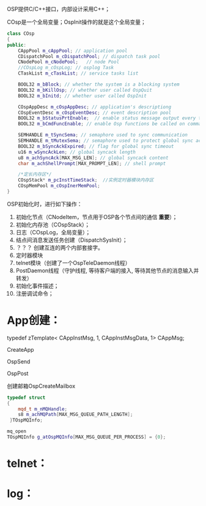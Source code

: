 OSP提供C/C++接口，内部设计采用C++；

COsp是一个全局变量；OspInit操作的就是这个全局变量；



```cpp
class COsp
{
public:
    CAppPool m_cAppPool; // application pool
    CDispatchPool m_cDispatchPool; // dispatch task pool
	CNodePool m_cNodePool;   // node Pool
	//COspLog m_cOspLog; // osplog Task
	CTaskList m_cTaskList; // service tasks list

    BOOL32 m_bBlock; // whether the system is a blocking system
	BOOL32 m_bKillOsp; // whether user called OspQuit
	BOOL32 m_bInitd; // whether user called OspInit

    COspAppDesc m_cOspAppDesc; // application's descriptiong
    COspEventDesc m_cOspEventDesc; // event description pool
	BOOL32 m_bStatusPrtEnable;  // enable status message output every times
	BOOL32 m_bCmdFuncEnable; // enable Osp functions be called on command line

	SEMHANDLE m_tSyncSema; // semaphore used to sync communication
	SEMHANDLE m_tMutexSema; // semaphore used to protect global sync ack
	BOOL32 m_bSyncAckExpired; // flag for global sync timeout
	u16 m_wSyncAckLen; // global syncack length
	u8 m_achSyncAck[MAX_MSG_LEN]; // global syncack content
    char m_achShellPrompt[MAX_PROMPT_LEN]; // shell prompt

	/*定长内存区*/
	COspStack* m_pcInstTimeStack;  //实例定时器模块内存区
	COspMemPool m_cOspInerMemPool;
}
```



OSP初始化时，进行如下操作：

1. 初始化节点（CNodeItem，节点用于OSP各个节点间的通信  **重要**）；
2. 初始化内存池（COspStack）；
3. 日志（COspLog，全局变量）；
4. 结点间消息发送任务创建（DispatchSysInit）；
5. ？？？ 创建互连的两个内部套接字。
6. 定时器模块
7. telnet模块（创建了一个OspTeleDaemon线程）
8. PostDaemon线程（守护线程, 等待客户端的接入, 等待其他节点的消息输入并转发）
9. 初始化事件描述；
10. 注册调试命令；



# App创建：

typedef zTemplate< CAppInstMsg, 1, CAppInstMsgData, 1> CAppMsg;

CreateApp

OspSend

OspPost



创建邮箱OspCreateMailbox  

```cpp
typedef struct
{
    mqd_t m_nMQHandle;
    s8 m_achMQPath[MAX_MSG_QUEUE_PATH_LENGTH];
 }TOspMQInfo;

mq_open
TOspMQInfo g_atOspMQInfo[MAX_MSG_QUEUE_PER_PROCESS] = {0};
```















# telnet：





# log：






